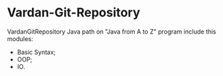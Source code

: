 # Vardan-Git-Repository
VardanGitRepository
Java path on "Java from A to Z" program include this modules:
* Basic Syntax;
* OOP;
* IO.
